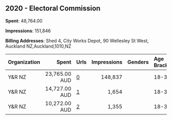 ## 2020 - Electoral Commission 
**Spent**: 48,764.00

**Impressions**: 151,846

**Billing Addresses**: Shed 4, City Works Depot, 90 Wellesley St West, Auckland NZ,Auckland,1010,NZ

|Organization|Spent|Urls|Impressions|Genders|Age Brackets|Country Codes|
|:---|---:|:---|---:|:---|:---|:---|
|Y&R NZ|23,765.00 AUD|[0](https://www.snap.com/political-ads/asset/f1269ea3c93bc3dd03860605aa7a617f893890df7ca1eddeb069f4102ba05612?mediaType=mp4)|148,837||18-34|new zealand|
|Y&R NZ|14,727.00 AUD|[1](https://www.snap.com/political-ads/asset/bc4d5857ef57e3e94c851ba6851dbe623324f8542c6f39cee4adafa73626bbf7?mediaType=mp4)|1,654||18-34|new zealand|
|Y&R NZ|10,272.00 AUD|[2](https://www.snap.com/political-ads/asset/6a5a53ea6295dfbb2925aa95505b3b231821508b8eb10bbb1a8e70dbddfa010d?mediaType=mp4)|1,355||18-34|new zealand|
